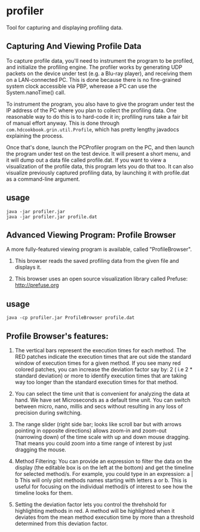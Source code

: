 # profiler

Tool for capturing and displaying profiling data.

## Capturing And Viewing Profile Data

To capture profile data, you'll need to instrument the program
to be profiled, and initialize the profiling engine.  The
profiler works by generating UDP packets on the device under
test (e.g. a Blu-ray player), and receiving them on a LAN-connected
PC.  This is done because there is no fine-grained system clock accessible
via PBP, wherease a PC can use the System.nanoTime() call.

To instrument the program, you also have to give the program under
test the IP address of the PC where you plan to collect the profiling
data.  One reasonable way to do this is to hard-code it in; profiling
runs take a fair bit of manual effort anyway.  This is done through
`com.hdcookbook.grin.util.Profile`, which has pretty lengthy javadocs
explaining the process.

Once that's done, launch the PCProfiler program on the PC, and then
launch the program under test on the test device.
It will present a short menu, and it will dump out a data file called
profile.dat.  If you want to view a visualization of the profile data,
this program lets you do that too.  It can also visualize previously
captured profiling data, by launching it with profile.dat as a command-line
argument.

## usage

    java -jar profiler.jar
    java -jar profiler.jar profile.dat


## Advanced Viewing Program:  Profile Browser

A more fully-featured viewing program is available, called
"ProfileBrowser".

1. This browser reads the saved profiling data from the given file
and displays it.

2. This browser uses an open source visualization library called
Prefuse: http://prefuse.org

## usage

    java -cp profiler.jar ProfileBrowser profile.dat


## Profile Browser's features:

1. The vertical bars represent the execution times for each method. The RED
patches indicate the execution times that are out side the standard window of
execution times for a given method.
If you see many red colored patches, you can increase the deviation factor
say by:  2 ( i.e 2 * standard deviation) or more to identify execution times
that are taking way too longer than the standard execution times for that method.

2. You can select the time unit that is convenient for analyzing the data at hand.
We have set Microseconds as a default time unit. You can switch between micro, nano,
millis and secs without resulting in any loss of precision during switching.

3. The range slider (right side bar; looks like scroll bar but with arrows pointing
in opposite directions) allows zoom-in and zoom-out (narrowing down)
of the time scale with up and down mouse dragging.
That means you could zoom into a time range of interest by just dragging the mouse.

4. Method Filtering: You can provide an expression to filter the data on the display
(the editable box is on the left at the bottom) and get the timeline for selected
method/s.  For example, you could type in an expression: a | b
This will only plot methods names starting with letters a or b.
This is useful for focusing on the individual method/s of interest to see how the
timeline looks for them.

5. Setting the deviation factor lets you control the threhshold
for highlighting methods in red.  A method will be highlighted
when it deviates from the mean method execution time by more
than a threshold determined from this deviation factor.

